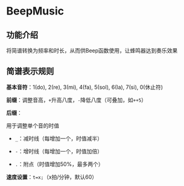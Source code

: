 # BeepMusic

## 功能介绍

将简谱转换为频率和时长，从而供Beep函数使用，让蜂鸣器达到奏乐效果

## 简谱表示规则

**基本音符**：1(do), 2(re), 3(mi), 4(fa), 5(sol), 6(la), 7(si), 0(休止符)

**前缀**：调整音高，`+`升高八度，`-`降低八度（可叠加，如`++5`）

**后缀**：

用于调整单个音的时值

- `_`：减时线（每增加一个，时值减半）

- `-`：增时线（每增加一个，时值加倍）

- `.`：附点（时值增加50%，最多两个）

**速度设置**：`t=x;`（x拍/分钟，默认60）